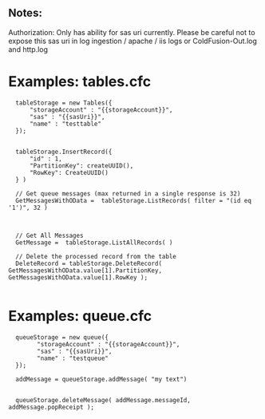 ## Notes:

Authorization: Only has ability for sas uri currently. Please be careful not to expose this sas uri in log ingestion / apache / iis logs or ColdFusion-Out.log and http.log




# Examples: tables.cfc

```cfscript
  tableStorage = new Tables({
      "storageAccount" : "{{storageAccount}}",
      "sas" : "{{sasUri}}",
      "name" : "testtable"
  });
  
 
  tableStorage.InsertRecord({
      "id" : 1,
      "PartitionKey": createUUID(),  
      "RowKey": CreateUUID()
  } )

  // Get queue messages (max returned in a single response is 32)
  GetMessagesWithOData =  tableStorage.ListRecords( filter = "(id eq '1')", 32 )



  // Get All Messages
  GetMessage =  tableStorage.ListAllRecords( )

  // Delete the processed record from the table
  DeleteRecord = tableStorage.DeleteRecord( GetMessagesWithOData.value[1].PartitionKey, GetMessagesWithOData.value[1].RowKey );
  
```

# Examples: queue.cfc

```cfscript
  queueStorage = new queue({
        "storageAccount" : "{{storageAccount}}",
        "sas" : "{{sasUri}}",
        "name" : "testqueue"
  });
  
  addMessage = queueStorage.addMessage( "my text")

  
  queueStorage.deleteMessage( addMessage.messageId, addMessage.popReceipt );
```
